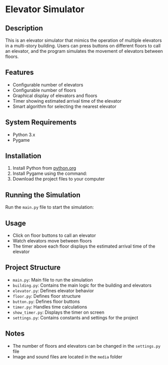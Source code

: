 # Elevator Simulator

## Description
This is an elevator simulator that mimics the operation of multiple elevators in a multi-story building. Users can press buttons on different floors to call an elevator, and the program simulates the movement of elevators between floors.

## Features
- Configurable number of elevators
- Configurable number of floors
- Graphical display of elevators and floors
- Timer showing estimated arrival time of the elevator
- Smart algorithm for selecting the nearest elevator

## System Requirements
- Python 3.x
- Pygame

## Installation
1. Install Python from [python.org](https://www.python.org/downloads/)
2. Install Pygame using the command:
3. Download the project files to your computer

## Running the Simulation
Run the `main.py` file to start the simulation:

## Usage
- Click on floor buttons to call an elevator
- Watch elevators move between floors
- The timer above each floor displays the estimated arrival time of the elevator

## Project Structure
- `main.py`: Main file to run the simulation
- `building.py`: Contains the main logic for the building and elevators
- `elevator.py`: Defines elevator behavior
- `floor.py`: Defines floor structure
- `button.py`: Defines floor buttons
- `timer.py`: Handles time calculations
- `show_timer.py`: Displays the timer on screen
- `settings.py`: Contains constants and settings for the project

## Notes
- The number of floors and elevators can be changed in the `settings.py` file
- Image and sound files are located in the `media` folder


